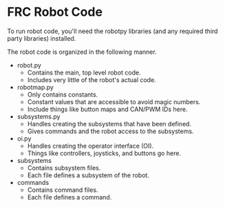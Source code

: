 # FRC Robot Code

To run robot code, you'll need the robotpy libraries (and any required third party libraries) installed.

The robot code is organized in the following manner.

- robot.py
  - Contains the main, top level robot code.
  - Includes very little of the robot's actual code.
- robotmap.py
  - Only contains constants.
  - Constant values that are accessible to avoid magic numbers.
  - Include things like button maps and CAN/PWM IDs here.
- subsystems.py
  - Handles creating the subsystems that have been defined.
  - Gives commands and the robot access to the subsystems.
- oi.py
  - Handles creating the operator interface (OI).
  - Things like controllers, joysticks, and buttons go here.
- subsystems
  - Contains subsystem files.
  - Each file defines a subsystem of the robot.
- commands
  - Contains command files.
  - Each file defines a command.
